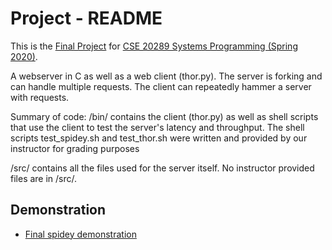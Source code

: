 # Project - README

This is the [Final Project] for [CSE 20289 Systems Programming (Spring 2020)].

A webserver in C as well as a web client (thor.py).  The server is forking and can handle multiple requests.  The client can repeatedly hammer a server with requests. 

Summary of code:
/bin/ contains the client (thor.py) as well as shell scripts that use the client to test the server's latency and throughput. The shell scripts test_spidey.sh and test_thor.sh were written and provided by our instructor for grading purposes

/src/ contains all the files used for the server itself.  No instructor provided files are in /src/.

## Demonstration

- [Final spidey demonstration](https://youtu.be/KL3Nq6G0P90)


[Final Project]: https://www3.nd.edu/~pbui/teaching/cse.20289.sp20/project.html
[CSE 20289 Systems Programming (Spring 2020)]: https://www3.nd.edu/~pbui/teaching/cse.20289.sp20/
